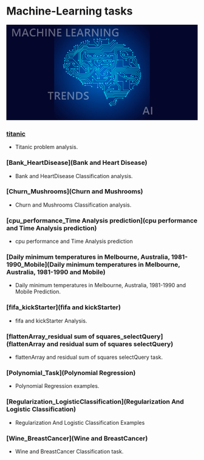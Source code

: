 # Machine-Learning tasks
![machine-learning](res/ML.png)

### [titanic](Titanic)
* Titanic problem analysis.

### [Bank_HeartDisease](Bank and Heart Disease)
* Bank and HeartDisease Classification analysis.

### [Churn_Mushrooms](Churn and Mushrooms)
* Churn and Mushrooms Classification analysis.

### [cpu_performance_Time Analysis prediction](cpu performance and Time Analysis prediction)
* cpu performance and Time Analysis prediction

### [Daily minimum temperatures in Melbourne, Australia, 1981-1990_Mobile](Daily minimum temperatures in Melbourne, Australia, 1981-1990 and Mobile)
* Daily minimum temperatures in Melbourne, Australia, 1981-1990 and Mobile Prediction.

### [fifa_kickStarter](fifa and kickStarter)
* fifa and kickStarter Analysis.

### [flattenArray_residual sum of squares_selectQuery](flattenArray and residual sum of squares selectQuery)
* flattenArray and residual sum of squares selectQuery task.

### [Polynomial_Task](Polynomial Regression)
* Polynomial Regression examples.

### [Regularization_LogisticClassification](Regularization And Logistic Classification)
* Regularization And Logistic Classification Examples

### [Wine_BreastCancer](Wine and BreastCancer)
* Wine and BreastCancer Classification task.


